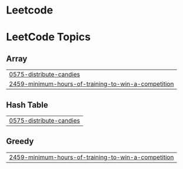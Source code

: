 # Leetcode
<!---LeetCode Topics Start-->
# LeetCode Topics
## Array
|  |
| ------- |
| [0575-distribute-candies](https://github.com/mathiyazhagansenthil/Leetcode/tree/master/0575-distribute-candies) |
| [2459-minimum-hours-of-training-to-win-a-competition](https://github.com/mathiyazhagansenthil/Leetcode/tree/master/2459-minimum-hours-of-training-to-win-a-competition) |
## Hash Table
|  |
| ------- |
| [0575-distribute-candies](https://github.com/mathiyazhagansenthil/Leetcode/tree/master/0575-distribute-candies) |
## Greedy
|  |
| ------- |
| [2459-minimum-hours-of-training-to-win-a-competition](https://github.com/mathiyazhagansenthil/Leetcode/tree/master/2459-minimum-hours-of-training-to-win-a-competition) |
<!---LeetCode Topics End-->